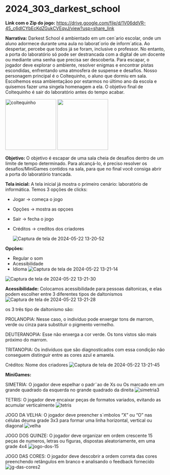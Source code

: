 # 2024_303_darkest_school

**Link com o Zip do jogo:** https://drive.google.com/file/d/1V06ddVR-45_c6dICYbEcKdZGukCVEqvJ/view?usp=share_link

**Narrativa:**
Darkest School é ambientado em um cen´ario escolar, onde um aluno adormece durante uma aula no laborat´orio de inform´atica. Ao despertar, percebe que todos já se foram, inclusive o professor. No entanto, a porta do laboratório só pode ser destrancada com a digital de um docente ou mediante uma senha que precisa ser descoberta. Para escapar, o jogador deve explorar o ambiente, resolver enigmas e encontrar pistas escondidas, enfrentando uma atmosfera de suspense e desafios. Nosso personagem principal é o Coltequinho, o aluno que dormiu em sala. Escolhemos essa ambientaçãoo por estarmos no último ano da escola e quisemos fazer uma singela homenagem a ela. O objetivo final de Coltequinho é sair do laboratório antes do tempo acabar.

<img width="160" alt="coltequinho" src="https://github.com/user-attachments/assets/0e9f5932-cb8a-4885-91fc-82643ffc5223">

<img width="160" src="![lab amarelo completo](https://github.com/user-attachments/assets/218853a5-14d7-4839-aeba-62e96fce3a45)"> 



**Objetivo:**
 O objetivo é escapar de uma sala cheia de desafios dentro de um limite de tempo determinado. Para alcançá-lo, é preciso resolver os desafios/MiniGames contidos na sala, para que no final você consiga abrir a porta do laboratório trancada.


**Tela inicial:**
A tela inicial já mostra o primeiro cenário: laboratório de informática.
Temos 3 opções de clicks: 
- Jogar -> começa o jogo
- Opções -> mostra as opçoes
- Sair -> fecha o jogo
- Créditos -> creditos dos criadores

  ![Captura de tela de 2024-05-22 13-20-52](https://github.com/TP-Coltec-UFMG/2024_303_darkest_school/assets/161468932/b4e35157-0374-4073-abff-137b6d5943db)




**Opções:** 
- Regular o som
- Acessibilidade
- Idioma
![Captura de tela de 2024-05-22 13-21-14](https://github.com/TP-Coltec-UFMG/2024_303_darkest_school/assets/161468932/a5ba08b3-e338-4421-bbff-836c7f618d14)


![Captura de tela de 2024-05-22 13-21-30](https://github.com/TP-Coltec-UFMG/2024_303_darkest_school/assets/161468932/d95b9784-25c9-45e9-92e1-b99927b556e4)










**Acessibilidade:**
Colocamos acessibilidade para pessoas daltonicas, e elas podem escolher entre 3 diferentes tipos de daltonismos
![Captura de tela de 2024-05-22 13-21-28](https://github.com/TP-Coltec-UFMG/2024_303_darkest_school/assets/161468932/4d096439-0359-48e5-8761-20eca4d1d335)



os 3 três tipo de daltonismo são:


 PROLANOPIA: Nesse caso, o indivíduo pode enxergar tons de marrom, verde ou cinza para substituir o pigmento vermelho.

 DEUTERANOPIA: Esse não enxerga a cor verde. Os tons vistos são mais próximo do marrom.
 
 TRITANOPIA: Os indivíduos que são diagnosticados com essa condição não conseguem distinguir entre as cores azul e amarela.



Créditos:
Nome dos criadores
![Captura de tela de 2024-05-22 13-21-45](https://github.com/TP-Coltec-UFMG/2024_303_darkest_school/assets/161468932/584d8f4f-e0ce-48ef-8737-9a2fa4c3176c)









**MiniGames:**


SIMETRIA:
O jogador deve espelhar o padr˜ao de Xs ou Os marcado em um grande quadrado da esquerda no grande quadrado da direita 
![simetria3](https://github.com/user-attachments/assets/25dc5caa-8864-46f7-9b43-20eae8efbec2)

TETRIS:
O jogador deve encaixar peças de formatos variados, evitando as acumular verticalmente 
![tetris](https://github.com/user-attachments/assets/ec9cf2b5-14d4-4546-9273-0a734bd5315c)

JOGO DA VELHA:
O jogador deve preencher s´ımbolos “X” ou “O” nas células deuma grade 3x3 para formar uma linha horizontal, vertical ou diagonal
![velha](https://github.com/user-attachments/assets/e751cf36-04bc-4909-a9df-6fe0102eddd6)

JOGO DOS QUINZE:
O jogador deve organizar em ordem crescente 15 peças de numeros, letras ou figuras, dispostas aleatoriamente, em uma grade 4x4
![jogo-dos-15](https://github.com/user-attachments/assets/46d21212-fa2f-4725-9110-2399e49a4cea)

JOGO DAS CORES:
O jogador deve descobrir a ordem correta das cores preenchendo retângulos em branco e analisando o feedback fornecido
![jg-das-cores2](https://github.com/user-attachments/assets/b08922d1-cd87-446a-b8fd-fbdbfd04a72d)




